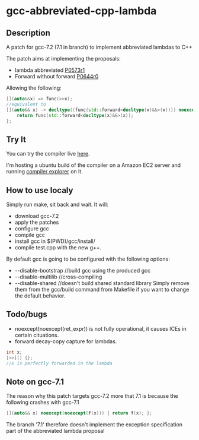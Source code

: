 # gcc-abbreviated-cpp-lambda

## Description
A patch for gcc-7.2 (7.1 in branch) to implement abbreviated lambdas to C++

The patch aims at implementing the proposals:
* lambda abbreviated [P0573r1](http://www.open-std.org/jtc1/sc22/wg21/docs/papers/2017/p0573r1.html)
* Forward without forward [P0644r0](http://www.open-std.org/jtc1/sc22/wg21/docs/papers/2017/p0644r0.html)

Allowing the following:
```c++
[](auto&&x) => func(>>x);
//equivalent to
[](auto&& x) -> decltype((func(std::forward<decltype(x)&&>(x)))) noexcept(noexcept(func(std::forward<decltype(x)&&>(x)))) {
    return func(std::forward<decltype(x)&&>(x));
};
```

## Try It

You can try the compiler live [here](http://ec2-52-56-164-249.eu-west-2.compute.amazonaws.com:10240/#).

I'm hosting a ubuntu build of the compiler on a Amazon EC2 server and running [compiler explorer](https://github.com/mattgodbolt/compiler-explorer) on it.

## How to use localy

Simply run make, sit back and wait.
It will:
* download gcc-7.2
* apply the patches
* configure gcc
* compile gcc
* install gcc in $(PWD)/gcc/install/
* compile test.cpp with the new g++.

By default gcc is going to be configured with the following options:
* --disable-bootstrap //build gcc using the produced gcc
* --disable-multilib //cross-compiling
* --disable-shared //doesn't build shared standard library
Simply remove them from the gcc/build command from Makefile if you want to change the default behavior.

## Todo/bugs
* noexcept(noexcept(ret_expr)) is not fully operational, it causes ICEs in certain cituations.
* forward decay-copy capture for lambdas.
```c++
int x;
[>>]() {};
//x is perfectly forwarded in the lambda
```

## Note on gcc-7.1

The reason why this patch targets gcc-7.2 more that 7.1 is because the following crashes with gcc-7.1
```c++
[](auto&& x) noexcept(noexcept(f(x))) { return f(x); };
```
The branch '7.1' therefore doesn't implement the exception specification part of the abbreviated lambda proposal
